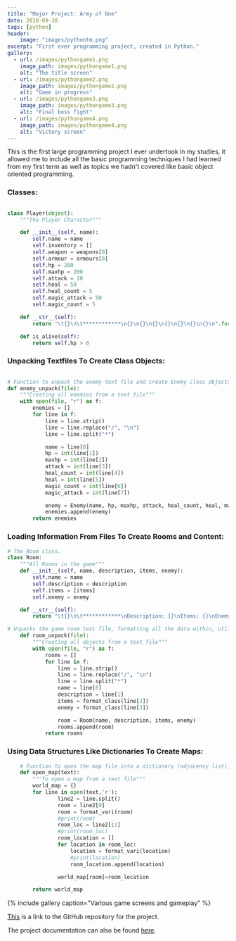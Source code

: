 ```yaml
---
title: "Major Project: Army of One"
date: 2018-09-30
tags: [python]
header:
    image: "images/pythontm.png"
excerpt: "First ever programming project, created in Python."
gallery:
  - url: /images/pythongame1.png
    image_path: images/pythongame1.png
    alt: "The title screen"
  - url: /images/pythongame2.png
    image_path: images/pythongame2.png
    alt: "Game in progress"
  - url: /images/pythongame3.png
    image_path: images/pythongame3.png
    alt: "Final boss fight"
  - url: /images/pythongame4.png
    image_path: images/pythongame4.png
    alt: "Victory screen"
---
```


This is the first large programming project I ever undertook in my studies,
it allowed me to include all the basic programming techniques I had learned from 
my first term as well as topics we hadn't covered like basic object oriented programming.

<h3>Classes:</h3>

```python

class Player(object):
    """The Player Character"""

    def __init__(self, name):
        self.name = name
        self.inventory = []
        self.weapon = weapons[0]
        self.armour = armours[0]
        self.hp = 200
        self.maxhp = 200
        self.attack = 10        
        self.heal = 50
        self.heal_count = 5
        self.magic_attack = 50
        self.magic_count = 5

    def __str__(self):
        return "\t{}\n\t************\n{}\n{}\n{}\n{}\n{}\n{}\n{}\n".format(self.name, self.inventory, self.weapon, self.armour, self.hp, self.attack, self.heal, self.heal_count)

    def is_alive(self):
        return self.hp > 0

```

<h3>Unpacking Textfiles To Create Class Objects:</h3>

```python

# Function to unpack the enemy text file and create Enemy class objects to append to a list.
def enemy_unpack(file):
    """Creating all enemies from a text file"""
    with open(file, "r") as f:
        enemies = []
        for line in f:
            line = line.strip()
            line = line.replace("/", "\n")
            line = line.split("*")

            name = line[0]
            hp = int(line[1])
            maxhp = int(line[2])
            attack = int(line[3])
            heal_count = int(line[4])
            heal = int(line[5])
            magic_count = int(line[6])
            magic_attack = int(line[7])

            enemy = Enemy(name, hp, maxhp, attack, heal_count, heal, magic_count, magic_attack)
            enemies.append(enemy)
        return enemies

```

<h3>Loading Information From Files To Create Rooms and Content:</h3>

```python
# The Room class.
class Room:
    """All Rooms in the game"""
    def __init__(self, name, description, items, enemy):
        self.name = name
        self.description = description
        self.items = [items]
        self.enemy = enemy

    def __str__(self):
        return "\t{}\n\t************\nDescription: {}\nItems: {}\nEnemy: {}".format(self.name, self.description, self.items, self.enemy)

# Unpacks the game room text file, formatting all the data within, utilising the format class function.
    def room_unpack(file):
        """Creating all objects from a text file"""
        with open(file, "r") as f:   
            rooms = []
            for line in f:
                line = line.strip()
                line = line.replace("/", "\n")
                line = line.split("*")
                name = line[0]
                description = line[1]
                items = format_class(line[2])
                enemy = format_class(line[3])

                room = Room(name, description, items, enemy)
                rooms.append(room)
            return rooms

```

<h3>Using Data Structures Like Dictionaries To Create Maps:</h3>

```python
    # Function to open the map file into a dictionary (adjacency list), utilises the format_vari function.
    def open_map(text):
        """To open a map from a text file"""
        world_map = {}
        for line in open(text,'r'):
                line2 = line.split()
                room = line2[0]
                room = format_vari(room)
                #print(room)
                room_loc = line2[1:]
                #print(room_loc)
                room_location = []
                for location in room_loc:
                    location = format_vari(location)
                    #print(location)
                    room_location.append(location)

                world_map[room]=room_location

        return world_map
```

{% include gallery caption="Various game screens and gameplay" %}

<a href="https://github.com/Sir-Benj/Python-First-Game">This</a> is a link to the GitHub repository for the project.

The project documentation can also be found <a href="https://github.com/Sir-Benj/Portfolio/blob/master/documentation/Python_Project_Documentation.docx">here</a>.